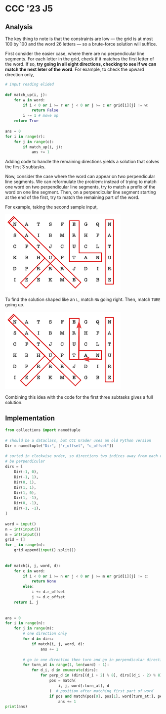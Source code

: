 # CCC '23 J5

## Analysis

The key thing to note is that the constraints are low — the grid is at most 100
by 100 and the word 26 letters — so a brute-force solution will suffice.

First consider the easier case, where there are no perpendicular line segments.
For each letter in the grid, check if it matches the first letter of the word.
If so, **try going in all eight directions, checking to see if we can match the
next leter of the word**. For example, to check the upward direction only,

```py
# input reading elided

def match_up(i, j):
	for w in word:
		if i < 0 or i >= r or j < 0 or j >= c or grid[i][j] != w:
			return False
		i -= 1 # move up
	return True

ans = 0
for i in range(r):
	for j in range(c):
		if match_up(i, j):
			ans += 1
```

Adding code to handle the remaining directions yields a solution that solves the
first 3 subtasks.

Now, consider the case where the word can appear on two perpendicular line
segments. We can reformulate the problem: instead of trying to match one word on
two perpendicular line segments, try to match a prefix of the word on one line
segment. Then, on a perpendicular line segment starting at the end of the first,
try to match the remaining part of the word.

For example, taking the second sample input,

![Second sample input grid](./j5-example-2.png)

To find the solution shaped like an `L`, match `NA` going right. Then, match
`TURE` going up.

![Annotated second sample input grid](./j5-sample-2-annotated.png)

Combining this idea with the code for the first three subtasks gives a full
solution.

## Implementation

```py
from collections import namedtuple

# should be a dataclass, but CCC Grader uses an old Python version
Dir = namedtuple("Dir", ["r_offset", "c_offset"])

# sorted in clockwise order, so directions two indices away from each other will
# be perpendicular
dirs = [
    Dir(-1, 0),
    Dir(-1, 1),
    Dir(0, 1),
    Dir(1, 1),
    Dir(1, 0),
    Dir(1, -1),
    Dir(0, -1),
    Dir(-1, -1),
]

word = input()
n = int(input())
m = int(input())
grid = []
for _ in range(n):
    grid.append(input().split())


def match(i, j, word, d):
    for c in word:
        if i < 0 or i >= n or j < 0 or j >= m or grid[i][j] != c:
            return None
        else:
            i += d.r_offset
            j += d.c_offset
    return i, j


ans = 0
for i in range(n):
    for j in range(m):
        # one direction only
        for d in dirs:
            if match(i, j, word, d):
                ans += 1

        # go in one direction then turn and go in perpendicular direction
        for turn_at in range(1, len(word) - 1):
            for d_i, d in enumerate(dirs):
                for perp_d in (dirs[(d_i + 2) % 8], dirs[(d_i - 2) % 8]):
                    pos = match(
                        i, j, word[:turn_at], d
                    )  # position after matching first part of word
                    if pos and match(pos[0], pos[1], word[turn_at:], perp_d):
                        ans += 1
print(ans)
```
